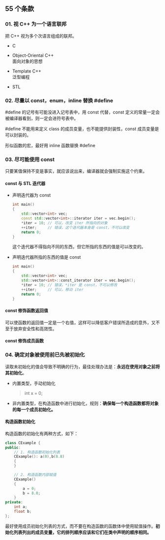 ## 55 个条款

### 01. 视 C++ 为一个语言联邦

把 C++ 视为多个次语言组成的联邦。

- C

- Object-Oriental C++  
   面向对象的思想

- Template C++  
   泛型编程
- STL

### 02. 尽量以 const，enum，inline 替换 #define

#define 的记号有可能没进入记号表中，用 const 代替，const 定义的常量一定会被编译器看到，则一定会进符号表中。

#define 不能用来定义 class 的成员变量，也不能提供封装性，const 成员变量是可以封装的。

形似函数的宏，最好用 inline 函数替换 #define

### 03. 尽可能使用 const

只要某值保持不变是事实，就应该说出来，编译器就会强制实施这个约束。

#### const 与 STL 迭代器

- 声明迭代器为 const

  ```cpp
  int main()
  {
      std::vector<int> vec;
      const std::vector<int>::iterator iter = vec.begin();
      *iter = 10; // 可以，改变 iter 所指向的对象
      ++iter;     // 错误，这个迭代器本身是 const，不可以改变
      return 0;
  }
  ```

  这个迭代器不得指向不同的东西，但它所指的东西的值是可以改变的。

- 声明迭代器所指的东西的值是 const

  ```cpp
  int main()
  {
      std::vector<int> vec;
      std::vector<int>::const_iterator iter = vec.begin();
      *iter = 10; // 错误，*iter 是 const，不可以修改
      ++iter;     // 可以，移动 iter
      return 0;
  }
  ```

#### const 修饰函数返回值

可以使函数的返回值一定是一个右值，这样可以降低客户错误所造成的意外，又不至于放弃安全性和高效性。

#### const 修饰成员函数

### 04. 确定对象被使用前已先被初始化

读取未初始化的值会导致不明确的行为，最佳处理办法是：**永远在使用对象之前将其初始化**。

- 内置类型，手动初始化
  > int x = 0;
- 非内置类型，在构造函数中进行初始化，规则：**确保每一个构造函数都将对象的每一个成员初始化。**

#### 构造函数初始化

构造函数的初始化有两种方式，如下：

```cpp
class CExample {
public:
    // 1. 构造函数初始化列表
    CExample(): a(0),b(8.8)
    {
    }

    // 2. 构造函数内部赋值
    CExample()
    {
        a = 0;
        b = 8.8;
    }
private:
    int a;
    float b;
};
```

最好使用成员初始化列表的方式，而不要在构造函数的函数体中使用赋值操作。**初始化列表列出的成员变量，它的排列顺序应该和它们在类中声明的顺序相同。**
